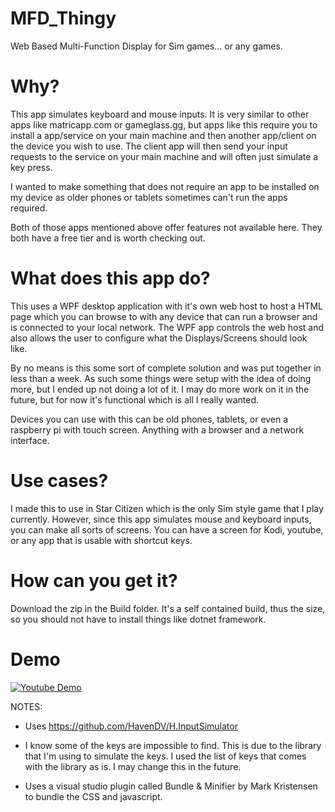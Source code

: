 # MFD_Thingy
Web Based Multi-Function Display for Sim games... or any games. 

# Why?
This app simulates keyboard and mouse inputs. It is very similar to other apps like matricapp.com or gameglass.gg, but apps like this require you to install a app/service on your main machine and then another app/client on the device you wish to use. The client app will then send your input requests to the service on your main machine and will often just simulate a key press. 

I wanted to make something that does not require an app to be installed on my device as older phones or tablets sometimes can't run the apps required.

Both of those apps mentioned above offer features not available here. They both have a free tier and is worth checking out.

# What does this app do?
This uses a WPF desktop application with it's own web host to host a HTML page which you can browse to with any device that can run a browser and is connected to your local network. 
The WPF app controls the web host and also allows the user to configure what the Displays/Screens should look like.

By no means is this some sort of complete solution and was put together in less than a week. As such some things were setup with the idea of doing more, but I ended up not doing a lot of it. I may do more work on it in the future, but for now it's functional which is all I really wanted.

Devices you can use with this can be old phones, tablets, or even a raspberry pi with touch screen. Anything with a browser and a network interface.


# Use cases?
I made this to use in Star Citizen which is the only Sim style game that I play currently. However, since this app simulates mouse and keyboard inputs, you can make all sorts of screens. You can have a screen for Kodi, youtube, or any app that is usable with shortcut keys.

# How can you get it?
Download the zip in the Build folder. It's a self contained build, thus the size, so you should not have to install things like dotnet framework.


# Demo
[![Youtube Demo](https://img.youtube.com/vi/yC3m9ijjm_Q/hqdefault.jpg)](https://www.youtube.com/watch?v=yC3m9ijjm_Q)



NOTES: 
- Uses https://github.com/HavenDV/H.InputSimulator

- I know some of the keys are impossible to find. This is due to the library that I'm using to simulate the keys. I used the list of keys that comes with the library as is. I may change this in the future.

- Uses a visual studio plugin called Bundle & Minifier by Mark Kristensen to bundle the CSS and javascript.
